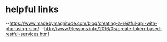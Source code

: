 # helpful links

--https://www.madebymagnitude.com/blog/creating-a-restful-api-with-php-using-slim/
--http://www.9lessons.info/2016/05/create-token-based-restful-services.html
